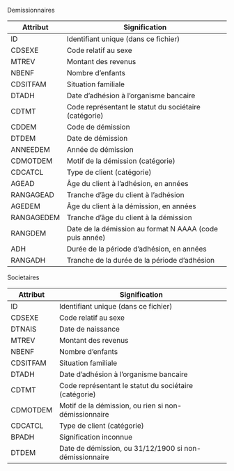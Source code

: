 Demissionnaires

| Attribut   | Signification                                           |
|------------|---------------------------------------------------------|
| ID         | Identifiant unique (dans ce fichier)                    |
| CDSEXE     | Code relatif au sexe                                    |
| MTREV      | Montant des revenus                                     |
| NBENF      | Nombre d’enfants                                        |
| CDSITFAM   | Situation familiale                                     |
| DTADH      | Date d’adhésion à l’organisme bancaire                  |
| CDTMT      | Code représentant le statut du sociétaire (catégorie)   |
| CDDEM      | Code de démission                                       |
| DTDEM      | Date de démission                                       |
| ANNEEDEM   | Année de démission                                      |
| CDMOTDEM   | Motif de la démission (catégorie)                       |
| CDCATCL    | Type de client (catégorie)                              |
| AGEAD      | Âge du client à l’adhésion, en années                   |
| RANGAGEAD  | Tranche d’âge du client à l’adhésion                    |
| AGEDEM     | Âge du client à la démission, en années                 |
| RANGAGEDEM | Tranche d’âge du client à la démission                  |
| RANGDEM    | Date de la démission au format N AAAA (code puis année) |
| ADH        | Durée de la période d’adhésion, en années               |
| RANGADH    | Tranche de la durée de la période d’adhésion            |

Societaires

| Attribut | Signification                                          |
|----------|--------------------------------------------------------|
| ID       | Identifiant unique (dans ce fichier)                   |
| CDSEXE   | Code relatif au sexe                                   |
| DTNAIS   | Date de naissance                                      |
| MTREV    | Montant des revenus                                    |
| NBENF    | Nombre d’enfants                                       |
| CDSITFAM | Situation familiale                                    |
| DTADH    | Date d’adhésion à l’organisme bancaire                 |
| CDTMT    | Code représentant le statut du sociétaire (catégorie)  |
| CDMOTDEM | Motif de la démission, ou rien si non-démissionnaire   |
| CDCATCL  | Type de client (catégorie)                             |
| BPADH    | Signification inconnue                                 |
| DTDEM    | Date de démission, ou 31/12/1900 si non-démissionnaire |


